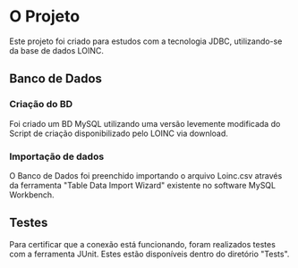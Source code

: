 # O Projeto
Este projeto foi criado para estudos com a tecnologia JDBC, utilizando-se da base de dados LOINC.

## Banco de Dados
### Criação do BD
Foi criado um BD MySQL utilizando uma versão levemente modificada do Script de criação disponibilizado pelo LOINC via download.
### Importação de dados
O Banco de Dados foi preenchido importando o arquivo Loinc.csv através da ferramenta "Table Data Import Wizard" existente no software MySQL Workbench.

## Testes
Para certificar que a conexão está funcionando, foram realizados testes com a ferramenta JUnit. Estes estão disponíveis dentro do diretório "Tests".
